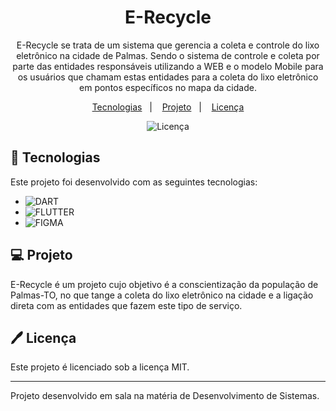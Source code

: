 <h1 align="center"> E-Recycle </h1>

<p align="center">
E-Recycle se trata de um sistema que gerencia a coleta e controle do lixo eletrônico na cidade de Palmas. Sendo o sistema de controle e coleta por parte das entidades responsáveis utilizando a WEB e o modelo Mobile para 
  os usuários que chamam estas entidades para a coleta do lixo eletrônico em pontos específicos no mapa da cidade.<br/>
</p>

<p align="center">
  <a href="#-tecnologias">Tecnologias</a>&nbsp;&nbsp;&nbsp;|&nbsp;&nbsp;&nbsp;
  <a href="#-projeto">Projeto</a>&nbsp;&nbsp;&nbsp;|&nbsp;&nbsp;&nbsp;
  <a href="#%EF%B8%8F-licença">Licença</a>
</p>

<p align="center">
  <img alt="Licença" src="https://img.shields.io/static/v1?label=license&message=MIT&color=49AA26&labelColor=000000">
</p>

## 🚀 Tecnologias

Este projeto foi desenvolvido com as seguintes tecnologias:

- ![DART](https://img.shields.io/badge/-DART-0D1117?style=for-the-badge&logo=DART5&labelColor=0D1117)&nbsp;
- ![FLUTTER](https://img.shields.io/badge/-FLUTTER-0D1117?style=for-the-badge&logo=FLUTTER5&labelColor=0D1117)&nbsp;
- ![FIGMA](https://img.shields.io/badge/-Figma-0D1117?style=for-the-badge&logo=Figma5&labelColor=0D1117)&nbsp;


## 💻 Projeto

E-Recycle é um projeto cujo objetivo é a conscientização da população de Palmas-TO, no que tange a coleta do lixo eletrônico na cidade e a ligação direta com as entidades que fazem este tipo de serviço.

## 🖊️ Licença

Este projeto é licenciado sob a licença MIT.

---

Projeto desenvolvido em sala na matéria de Desenvolvimento de Sistemas.
